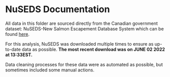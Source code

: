 # NuSEDS Documentation

All data in this folder are sourced directly from the Canadian government dataset: NuSEDS-New Salmon Escapement Database System which can be found [here](https://open.canada.ca/data/en/dataset/c48669a3-045b-400d-b730-48aafe8c5ee6). 

For this analysis, NuSEDS was downloaded multiple times to ensure as up-to-date data as possible. **The most recent download was on JUNE 02 2022 at 13:33EST.**

Data cleaning processes for these data were as automated as possible, but sometimes included some manual actions. 

